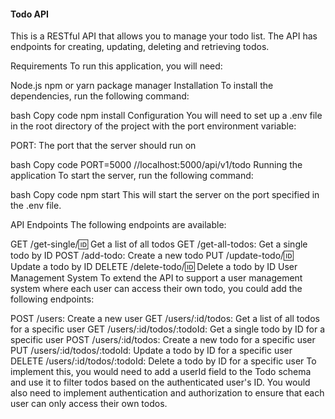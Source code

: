#### Todo API
This is a RESTful API that allows you to manage your todo list. The API has endpoints for creating, updating, deleting and retrieving todos.

Requirements
To run this application, you will need:

Node.js
npm or yarn package manager
Installation
To install the dependencies, run the following command:

bash
Copy code
npm install
Configuration
You will need to set up a .env file in the root directory of the project with the port environment variable:

PORT: The port that the server should run on

bash
Copy code
PORT=5000
//localhost:5000/api/v1/todo
Running the application
To start the server, run the following command:

bash
Copy code
npm start
This will start the server on the port specified in the .env file.

API Endpoints
The following endpoints are available:

GET /get-single/:id: Get a list of all todos
GET /get-all-todos: Get a single todo by ID
POST /add-todo: Create a new todo
PUT /update-todo/:id: Update a todo by ID
DELETE /delete-todo/:id: Delete a todo by ID
User Management System
To extend the API to support a user management system where each user can access their own todo, you could add the following endpoints:

POST /users: Create a new user
GET /users/:id/todos: Get a list of all todos for a specific user
GET /users/:id/todos/:todoId: Get a single todo by ID for a specific user
POST /users/:id/todos: Create a new todo for a specific user
PUT /users/:id/todos/:todoId: Update a todo by ID for a specific user
DELETE /users/:id/todos/:todoId: Delete a todo by ID for a specific user
To implement this, you would need to add a userId field to the Todo schema and use it to filter todos based on the authenticated user's ID. You would also need to implement authentication and authorization to ensure that each user can only access their own todos.